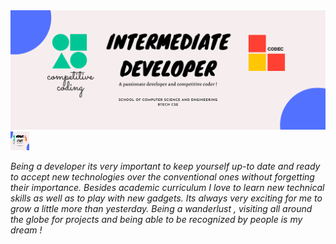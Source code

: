 <img src="https://github.com/ac-ayan/image-assets/blob/master/Flutter%20Developer.png">
<a href="https://dev.to/acayan">
  <img src="https://github.com/ac-ayan/image-assets/blob/master/coverphoto.png" alt="AYAN CHAKRABORTY's DEV Profile" height="30" width="30"></a>
  
*Being a developer its very important to keep yourself up-to date and ready to accept new technologies over the conventional ones without forgetting their importance.
Besides academic curriculum I love to learn new technical skills as well as to play with new gadgets. Its always very exciting for me to grow a little more than yesterday.
Being a wanderlust , visiting all around the globe for projects and being able to be recognized by people is my dream !*
